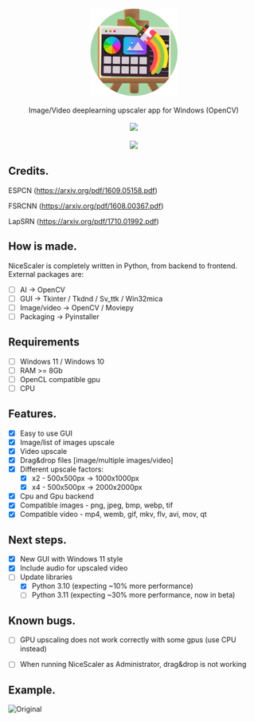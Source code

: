 <div align="center">
    <br>
    <img src="https://github.com/Djdefrag/NiceScaler/blob/main/Assets/logo.png" width="175"> </a> 
    <br><br> Image/Video deeplearning upscaler app for Windows (OpenCV) <br><br>
    <a href="https://github.com/Djdefrag/NiceScaler/releases">
         <img src="https://user-images.githubusercontent.com/86362423/162710522-c40c4f39-a6b9-48bc-84bc-1c6b78319f01.png" width="200">
    </a>
</div>
<br>
<div align="center">
    <img src="https://user-images.githubusercontent.com/32263112/229338163-8ee5fdd3-1a42-48b9-904c-35aaded31080.PNG"> </a> 
</div>

## Credits.
ESPCN   (https://arxiv.org/pdf/1609.05158.pdf)

FSRCNN  (https://arxiv.org/pdf/1608.00367.pdf)

LapSRN  (https://arxiv.org/pdf/1710.01992.pdf)

## How is made.
NiceScaler is completely written in Python, from backend to frontend. External packages are:
- [ ] AI  -> OpenCV
- [ ] GUI -> Tkinter / Tkdnd / Sv_ttk / Win32mica
- [ ] Image/video -> OpenCV / Moviepy
- [ ] Packaging   -> Pyinstaller

## Requirements
- [ ] Windows 11 / Windows 10
- [ ] RAM >= 8Gb
- [ ] OpenCL compatible gpu
- [ ] CPU

## Features.
- [x] Easy to use GUI
- [x] Image/list of images upscale
- [x] Video upscale
- [x] Drag&drop files [image/multiple images/video]
- [x] Different upscale factors:
    - [x] x2   - 500x500px -> 1000x1000px
    - [x] x4   - 500x500px -> 2000x2000px
- [x] Cpu and Gpu backend
- [x] Compatible images - png, jpeg, bmp, webp, tif  
- [x] Compatible video  - mp4, wemb, gif, mkv, flv, avi, mov, qt 

## Next steps.
- [x] New GUI with Windows 11 style
- [x] Include audio for upscaled video
- [ ] Update libraries 
    - [x] Python 3.10 (expecting ~10% more performance) 
    - [ ] Python 3.11 (expecting ~30% more performance, now in beta)

## Known bugs.
- [ ] GPU upscaling does not work correctly with some gpus (use CPU instead)
- [ ] When running NiceScaler as Administrator, drag&drop is not working


## Example. 

![Original](https://github.com/Djdefrag/NiceScaler/assets/32263112/6aaf2f4c-2a33-415c-94cb-2b60ae60650d)




 
